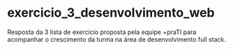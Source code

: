 # exercicio_3_desenvolvimento_web
Resposta da 3 lista de exercício proposta pela equipe +praTI para acompanhar o crescimento da turma na área de desenvolvimento full stack.

